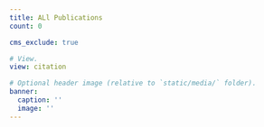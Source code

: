 ```yaml
---
title: ALl Publications
count: 0

cms_exclude: true

# View.
view: citation

# Optional header image (relative to `static/media/` folder).
banner:
  caption: ''
  image: ''
---
```

